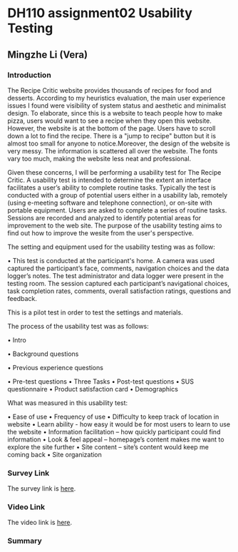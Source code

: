 # DH110 assignment02 Usability Testing

## Mingzhe Li (Vera)

### Introduction

The Recipe Critic website provides thousands of recipes for food and desserts. According to my heuristics evaluation, the main user experience issues I found were visibility of system status and aesthetic and minimalist design. To elaborate, since this is a website to teach people how to make pizza, users would want to see a recipe when they open this website. However, the website is at the bottom of the page. Users have to scroll down a lot to find the recipe. There is a "jump to recipe" button but it is almost too small for anyone to notice.Moreover, the design of the website is very messy. The information is scattered all over the website. The fonts vary too much, making the website less neat and professional.

Given these concerns, I will be performing a usability test for The Recipe Critic. A usability test is intended to determine the extent an interface facilitates a user’s ability to complete routine tasks. Typically the test is conducted with a group of potential users either in a usability lab, remotely (using e-meeting software and telephone connection), or on-site with portable equipment. Users are asked to complete a series of routine tasks. Sessions are recorded and analyzed to identify potential areas for improvement to the web site. The purpose of the usability testing aims to find out how to improve the wesite from the user's perspective.

The setting and equipment used for the usability testing was as follow: 

•	This test is conducted at the participant's home. A camera was used captured the participant’s face, comments, navigation choices and the data logger’s notes. The test administrator and data logger were present in the testing room. The session captured each participant’s navigational choices, task completion rates, comments, overall satisfaction ratings, questions and feedback. 

This is a pilot test in order to test the settings and materials. 

The process of the usability test was as follows:

•	Intro

•	Background questions

•	Previous experience questions

•	Pre-test questions
•	Three Tasks
•	Post-test questions
•	SUS questionnaire
•	Product satisfaction card
•	Demographics


What was measured in this usability test:

•	Ease of use
•	Frequency of use
•	Difficulty to keep track of location in website
•	Learn ability  - how easy it would be for most users to learn to use the website
•	Information facilitation – how quickly participant could find information
•	Look & feel appeal – homepage’s content makes me want to explore the site further
•	Site content – site’s content would keep me coming back 
•	Site organization




### Survey Link
The survey link is [here](https://forms.gle/hjbGj4hRNaQikU1o7).

### Video Link

The video link is [here](https://youtu.be/nKhZ_8-TNBg).

### Summary

